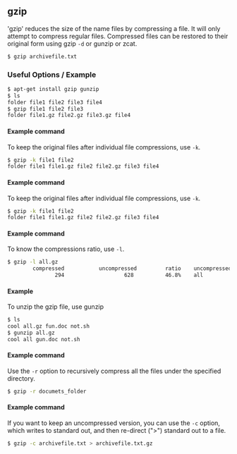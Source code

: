 ---
---
gzip
-------

'gzip' reduces the size of the name files by compressing a file. It will only attempt to compress regular files. Compressed files can be restored to their original form using gzip `-d` or gunzip or zcat.

~~~ bash
$ gzip archivefile.txt
~~~

<!--more-->

### Useful Options / Example

~~~ bash
$ apt-get install gzip gunzip
$ ls
folder file1 file2 file3 file4
$ gzip file1 file2 file3
folder file1.gz file2.gz file3.gz file4
~~~

#### Example command

To keep the original files after individual file compressions, use `-k`.

~~~ bash
$ gzip -k file1 file2
folder file1 file1.gz file2 file2.gz file3 file4
~~~

#### Example command

To keep the original files after individual file compressions, use `-k`.

~~~ bash
$ gzip -k file1 file2
folder file1 file1.gz file2 file2.gz file3 file4
~~~

#### Example command

To know the compressions ratio, use `-l`.

~~~ bash 
$ gzip -l all.gz
	    compressed           uncompressed         ratio    uncompressed_name
	           294                   628          46.8%    all
~~~

#### Example

To unzip the gzip file, use gunzip

~~~ bash 
$ ls
cool all.gz fun.doc not.sh
$ gunzip all.gz
cool all gun.doc not.sh
~~~

#### Example command

Use the `-r` option to recursively compress all the files under the specified directory.

~~~ bash
$ gzip -r documets_folder
~~~

#### Example command

If you want to keep an uncompressed version, you can use the `-c` option, which writes to standard out, and then re-direct (">") standard out to a file. 

~~~ bash
$ gzip -c archivefile.txt > archivefile.txt.gz
~~~

